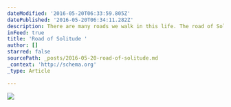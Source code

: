 ```yaml
---
dateModified: '2016-05-20T06:33:59.805Z'
datePublished: '2016-05-20T06:34:11.282Z'
description: There are many roads we walk in this life. The road of Solitude is the road of Knowing.
inFeed: true
title: 'Road of Solitude '
author: []
starred: false
sourcePath: _posts/2016-05-20-road-of-solitude.md
_context: 'http://schema.org'
_type: Article

---
```

![](https://the-grid-user-content.s3-us-west-2.amazonaws.com/6d779c0d-3f8c-4587-86ef-b7512067c076.jpg)